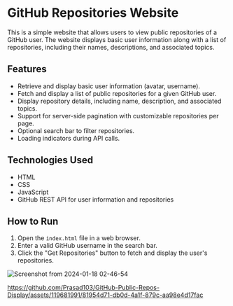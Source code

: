 # GitHub Repositories Website

This is a simple website that allows users to view public repositories of a GitHub user. The website displays basic user information along with a list of repositories, including their names, descriptions, and associated topics.

## Features

- Retrieve and display basic user information (avatar, username).
- Fetch and display a list of public repositories for a given GitHub user.
- Display repository details, including name, description, and associated topics.
- Support for server-side pagination with customizable repositories per page.
- Optional search bar to filter repositories.
- Loading indicators during API calls.

## Technologies Used

- HTML
- CSS
- JavaScript 
- GitHub REST API for user information and repositories

## How to Run

1. Open the `index.html` file in a web browser.
2. Enter a valid GitHub username in the search bar.
3. Click the "Get Repositories" button to fetch and display the user's repositories.


  ![Screenshot from 2024-01-18 02-46-54](https://github.com/Prasad103/GitHub-Public-Repos-Display/assets/119681991/6c80d3b2-9dee-48d6-b7dc-0574f653f009)



https://github.com/Prasad103/GitHub-Public-Repos-Display/assets/119681991/81954d71-db0d-4a1f-879c-aa98e4d17fac


